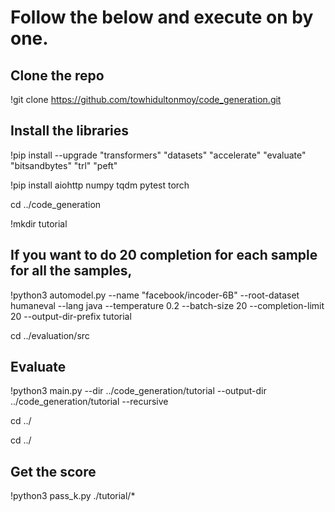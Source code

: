 # Follow the below and execute on by one.
## Clone the repo
!git clone https://github.com/towhidultonmoy/code_generation.git

## Install the libraries
!pip install  --upgrade "transformers"   "datasets"  "accelerate"  "evaluate"  "bitsandbytes"  "trl"  "peft"

!pip install aiohttp numpy tqdm pytest torch

cd ../code_generation


!mkdir tutorial


## If you want to do 20 completion for each sample for all the samples,
!python3 automodel.py --name "facebook/incoder-6B" --root-dataset humaneval --lang java --temperature 0.2 --batch-size 20 --completion-limit 20 --output-dir-prefix tutorial

cd ../evaluation/src

## Evaluate
!python3 main.py --dir ../code_generation/tutorial --output-dir ../code_generation/tutorial --recursive


cd ../


cd ../

## Get the score
!python3 pass_k.py ./tutorial/*

